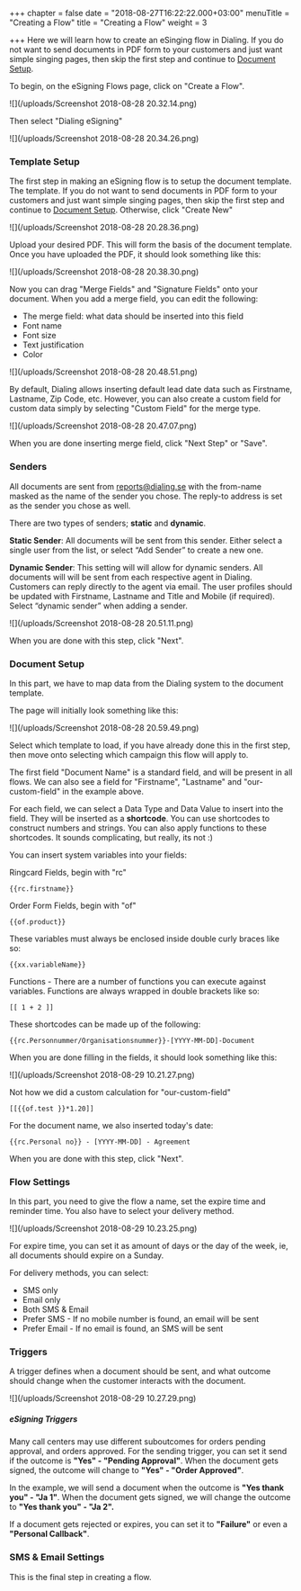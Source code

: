 +++
chapter = false
date = "2018-08-27T16:22:22.000+03:00"
menuTitle = "Creating a Flow"
title = "Creating a Flow"
weight = 3

+++
Here we will learn how to create an eSinging flow in Dialing. If you do not want to send documents in PDF form to your customers and just want simple singing pages, then skip the first step and continue to [Document Setup](https://docs.dialing.se/esigning/creating-a-flow/#document-setup).

To begin, on the eSigning Flows page, click on "Create a Flow".

![](/uploads/Screenshot 2018-08-28 20.32.14.png)

Then select "Dialing eSigning"

![](/uploads/Screenshot 2018-08-28 20.34.26.png)

### Template Setup

The first step in making an eSigning flow is to setup the document template. The template. If you do not want to send documents in PDF form to your customers and just want simple singing pages, then skip the first step and continue to [Document Setup](https://docs.dialing.se/esigning/creating-a-flow/#document-setup). Otherwise, click "Create New"

![](/uploads/Screenshot 2018-08-28 20.28.36.png)

Upload your desired PDF. This will form the basis of the document template. Once you have uploaded the PDF, it should look something like this:

![](/uploads/Screenshot 2018-08-28 20.38.30.png)

Now you can drag "Merge Fields" and "Signature Fields" onto your document. When you add a merge field, you can edit the following:

* The merge field: what data should be inserted into this field
* Font name
* Font size
* Text justification
* Color

![](/uploads/Screenshot 2018-08-28 20.48.51.png)

By default, Dialing allows inserting default lead date data such as Firstname, Lastname, Zip Code, etc. However, you can also create a custom field for custom data simply by selecting "Custom Field" for the merge type.

![](/uploads/Screenshot 2018-08-28 20.47.07.png)

When you are done inserting merge field, click "Next Step" or "Save".

### Senders

All documents are sent from reports@dialing.se with the from-name masked as the name of the sender you chose. The reply-to address is set as the sender you chose as well.

There are two types of senders; **static** and **dynamic**.

**Static Sender**: All documents will be sent from this sender. Either select a single user from the list, or select “Add Sender” to create a new one.

**Dynamic Sender**: This setting will will allow for dynamic senders. All documents will will be sent from each respective agent in Dialing. Customers can reply directly to the agent via email. The user profiles should be updated with Firstname, Lastname and Title and Mobile (if required). Select “dynamic sender” when adding a sender.

![](/uploads/Screenshot 2018-08-28 20.51.11.png)

When you are done with this step, click "Next".

### Document Setup

In this part, we have to map data from the Dialing system to the document template.

The page will initially look something like this:

![](/uploads/Screenshot 2018-08-28 20.59.49.png)

Select which template to load, if you have already done this in the first step, then move onto selecting which campaign this flow will apply to.

The first field "Document Name" is a standard field, and will be present in all flows. We can also see a field for "Firstname", "Lastname" and "our-custom-field" in the example above.

For each field, we can select a Data Type and Data Value to insert into the field. They will be inserted as a **shortcode**. You can use shortcodes to construct numbers and strings. You can also apply functions to these shortcodes. It sounds complicating, but really, its not :)

You can insert system variables into your fields:

Ringcard Fields, begin with "rc"

    {{rc.firstname}}

Order Form Fields, begin with "of"

    {{of.product}}

These variables must always be enclosed inside double curly braces like so:

    {{xx.variableName}}

Functions - There are a number of functions you can execute against variables. Functions are always wrapped in double brackets like so:

    [[ 1 + 2 ]]

These shortcodes can be made up of the following:

    {{rc.Personnummer/Organisationsnummer}}-[YYYY-MM-DD]-Document

When you are done filling in the fields, it should look something like this:

![](/uploads/Screenshot 2018-08-29 10.21.27.png)

Not how we did a custom calculation for "our-custom-field"

    [[{{of.test }}*1.20]]

For the document name, we also inserted today's date:

    {{rc.Personal no}} - [YYYY-MM-DD] - Agreement

When you are done with this step, click "Next".

### Flow Settings

In this part, you need to give the flow a name, set the expire time and reminder time. You also have to select your delivery method.

![](/uploads/Screenshot 2018-08-29 10.23.25.png)

For expire time, you can set it as amount of days or the day of the week, ie, all documents should expire on a Sunday.

For delivery methods, you can select:

* SMS only
* Email only
* Both SMS & Email
* Prefer SMS - If no mobile number is found, an email will be sent
* Prefer Email - If no email is found, an SMS will be sent

### Triggers

A trigger defines when a document should be sent, and what outcome should change when the customer interacts with the document.

![](/uploads/Screenshot 2018-08-29 10.27.29.png)

##### eSigning Triggers

Many call centers may use different suboutcomes for orders pending approval, and orders approved. For the sending trigger, you can set it send if the outcome is **"Yes" - "Pending Approval"**. When the document gets signed, the outcome will change to **"Yes" - "Order Approved"**.

In the example, we will send a document when the outcome is **"Yes thank you" - "Ja 1"**. When the document gets signed, we will change the outcome to **"Yes thank you" - "Ja 2".**

If a document gets rejected or expires, you can set it to **"Failure"** or even a **"Personal Callback"**.

### SMS & Email Settings

This is the final step in creating a flow.